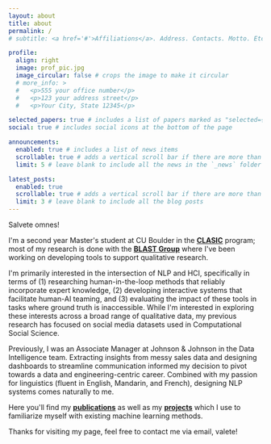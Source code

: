 ```yaml
---
layout: about
title: about
permalink: /
# subtitle: <a href='#'>Affiliations</a>. Address. Contacts. Motto. Etc.

profile:
  align: right
  image: prof_pic.jpg
  image_circular: false # crops the image to make it circular
  # more_info: >
  #   <p>555 your office number</p>
  #   <p>123 your address street</p>
  #   <p>Your City, State 12345</p>

selected_papers: true # includes a list of papers marked as "selected={true}"
social: true # includes social icons at the bottom of the page

announcements:
  enabled: true # includes a list of news items
  scrollable: true # adds a vertical scroll bar if there are more than 3 news items
  limit: 5 # leave blank to include all the news in the `_news` folder

latest_posts:
  enabled: true
  scrollable: true # adds a vertical scroll bar if there are more than 3 new posts items
  limit: 3 # leave blank to include all the blog posts
---
```


Salvete omnes! 

I'm a second year Master's student at CU Boulder in the <strong>[CLASIC](https://www.colorado.edu/linguistics/graduate-program/computational-linguistics-clasic-masters-degree)</strong> program; most of my research is done with the <strong>[BLAST Group](https://blast-cu.github.io/)</strong> where I've been working on developing tools to support qualitative research.

I'm primarily interested in the intersection of NLP and HCI, specifically in terms of (1) researching human-in-the-loop methods that reliably incorporate expert knowledge, (2) developing interactive systems that facilitate human-AI teaming, and (3) evaluating the impact of these tools in tasks where ground truth is inaccessible. While I'm interested in exploring these interests across a broad range of qualitative data, my previous research has focused on social media datasets used in Computational Social Science.

Previously, I was an Associate Manager at Johnson & Johnson in the Data Intelligence team. Extracting insights from messy sales data and designing dashboards to streamline communication informed my decision to pivot towards a data and engineering-centric career. Combined with my passion for linguistics (fluent in English, Mandarin, and French), designing NLP systems comes naturally to me.

Here you'll find my <strong>[publications](/publications/)</strong> as well as my <strong>[projects](/projects/)</strong> which I use to familiarize myself with existing machine learning methods. 

Thanks for visiting my page, feel free to contact me via email, valete!
